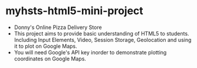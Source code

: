 # myhsts-html5-mini-project
* Donny's Online Pizza Delivery Store<br>
* This project aims to provide basic understanding of HTML5 to students. Including Input Elements, Video, Session Storage, Geolocation and using it to plot on Google Maps.<br>
* You will need Google's API key inorder to demonstrate plotting coordinates on Google Maps.
